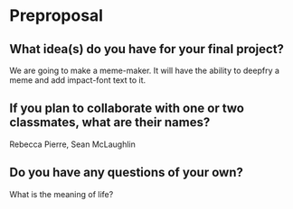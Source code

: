 # Preproposal

## What idea(s) do you have for your final project?

We are going to make a meme-maker. It will have the ability to deepfry a meme and add impact-font text to it.

## If you plan to collaborate with one or two classmates, what are their names?

Rebecca Pierre, Sean McLaughlin

## Do you have any questions of your own?

What is the meaning of life?
